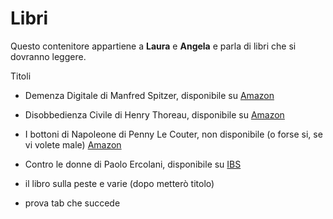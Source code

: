 # Libri

Questo contenitore appartiene a __Laura__ e **Angela** e parla di libri che si dovranno leggere. 

Titoli
- Demenza Digitale di Manfred Spitzer, disponibile su [Amazon](https://www.amazon.it/Demenza-digitale-nuova-tecnologia-stupidi/dp/8863805911)
- Disobbedienza Civile di Henry Thoreau, disponibile su [Amazon](https://www.amazon.it/disobbedienza-civile-Testo-inglese-fronte/dp/887799147X/ref=sr_1_1?s=books&ie=UTF8&qid=1491338581&sr=1-1&keywords=disobbedienza+civile+thoreau)
- I bottoni di Napoleone di Penny Le Couter, non disponibile (o forse si, se vi volete male) [Amazon](https://www.amazon.it/bottoni-Napoleone-molecole-cambiato-storia/dp/8850216890)
- Contro le donne di Paolo Ercolani, disponibile su [IBS](https://www.ibs.it/contro-donne-storia-critica-del-libro-paolo-ercolani/e/9788831724241)

- il libro sulla peste e varie (dopo metterò titolo)

- prova tab che succede
